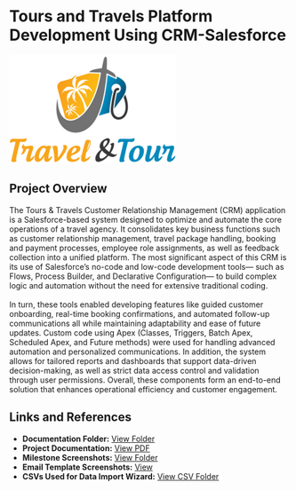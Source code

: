 # Tours and Travels Platform Development Using CRM-Salesforce
![CRM Logo](logo.png)
## Project Overview
The Tours & Travels Customer Relationship Management (CRM) application is a Salesforce-based system designed to optimize and automate the core operations of a travel agency. It consolidates key business functions such as customer relationship management, travel package handling, booking and payment processes, employee role assignments, as well as feedback collection into a unified platform. The most significant aspect of this CRM is its use of Salesforce’s no-code and low-code development tools— such as Flows, Process Builder, and Declarative Configuration— to build complex logic and automation without the need for extensive traditional coding.
<br/><br/>
In turn, these tools enabled developing features like guided customer onboarding, real-time booking confirmations, and automated follow-up communications all while maintaining adaptability and ease of future updates. Custom code using Apex (Classes, Triggers, Batch Apex, Scheduled Apex, and Future methods) were used for handling advanced automation and personalized communications. In addition, the system allows for tailored reports and dashboards that support data-driven decision-making, as well as strict data access control and validation through user permissions. Overall, these components form an end-to-end solution that enhances operational efficiency and customer engagement.

## Links and References

+ **Documentation Folder:** [View Folder](https://drive.google.com/drive/folders/1fljbBiypBPjiLieB1uHiNYHXYrz5bYOv?usp=sharing)<br/>
+ **Project Documentation:** [View PDF](https://drive.google.com/file/d/1_Cg9rsGamE_Lm1OseYpA-82I3F7cQqje/view?usp=sharing)<br/>
+ **Milestone Screenshots:** [View Folder](https://drive.google.com/drive/folders/1-iecmosyCqG5Cav2tzpjCgtUjBgCMPqP?usp=sharing)<br/>
+ **Email Template Screenshots:** [View](https://drive.google.com/drive/folders/1KX7ZMDnfMwoSBRvUaVc_YHpMgTAWCAJq?usp=sharing)<br/>
+ **CSVs Used for Data Import Wizard:** [View CSV Folder](https://drive.google.com/drive/folders/1VsQj7_-LKyPt08EfprNZw0QawW-GpU5X?usp=sharing)<br/>